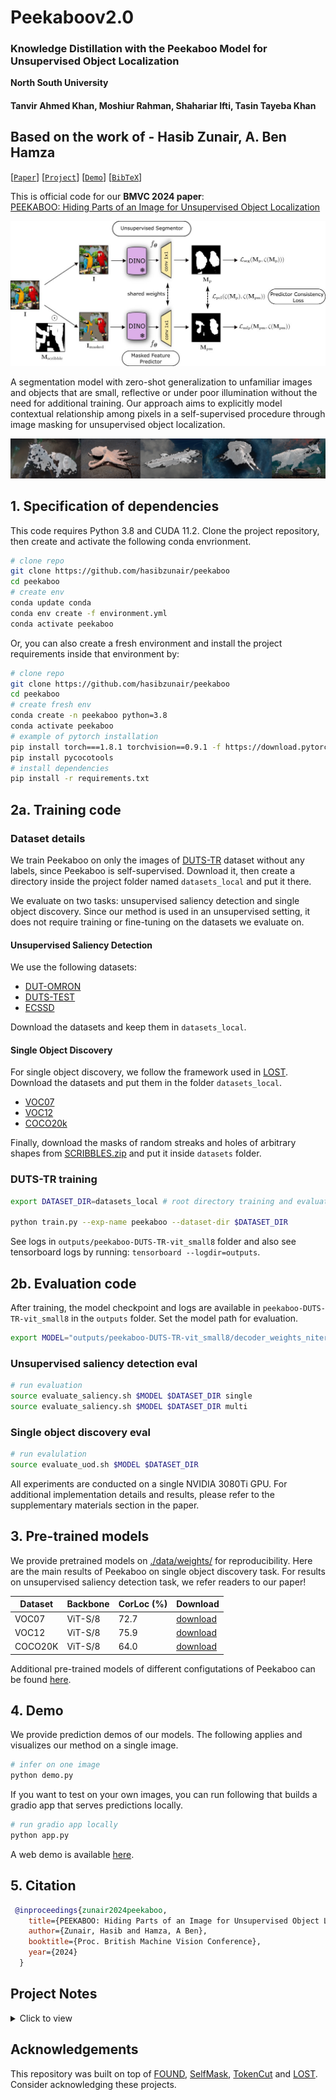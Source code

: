 # Peekaboov2.0
### Knowledge Distillation with the Peekaboo Model for Unsupervised Object Localization
**North South University**
#### Tanvir Ahmed Khan, Moshiur Rahman, Shahariar Ifti, Tasin Tayeba Khan
Based on the work of - Hasib Zunair, A. Ben Hamza
-

[[`Paper`](https://arxiv.org/abs/2407.17628)] [[`Project`](https://hasibzunair.github.io/peekaboo/)] [[`Demo`](#4-demo)] [[`BibTeX`](#5-citation)]

This is official code for our **BMVC 2024 paper**:<br>
[PEEKABOO: Hiding Parts of an Image for Unsupervised Object Localization](https://arxiv.org/abs/2407.17628)
<br>

![MSL Design](./media/figure.jpg)

A segmentation model with zero-shot generalization to unfamiliar images and objects that are small, reflective or under poor illumination without the need for additional training. Our approach aims to explicitly model contextual relationship among pixels in a self-supervised procedure through image masking for unsupervised object localization.

![Predictions of In The Wild Images](./media/images.png)

## 1. Specification of dependencies

This code requires Python 3.8 and CUDA 11.2. Clone the project repository, then create and activate the following conda envrionment.

```bash
# clone repo
git clone https://github.com/hasibzunair/peekaboo
cd peekaboo
# create env
conda update conda
conda env create -f environment.yml
conda activate peekaboo
```

Or, you can also create a fresh environment and install the project requirements inside that environment by:

```bash
# clone repo
git clone https://github.com/hasibzunair/peekaboo
cd peekaboo
# create fresh env
conda create -n peekaboo python=3.8     
conda activate peekaboo
# example of pytorch installation
pip install torch===1.8.1 torchvision==0.9.1 -f https://download.pytorch.org/whl/torch_stable.html
pip install pycocotools
# install dependencies
pip install -r requirements.txt
```

## 2a. Training code

### Dataset details

We train Peekaboo on only the images of [DUTS-TR](http://saliencydetection.net/duts/) dataset without any labels, since Peekaboo is self-supervised. Download it, then create a directory inside the project folder named `datasets_local` and put it there.

We evaluate on two tasks: unsupervised saliency detection and single object discovery. Since our method is used in an unsupervised setting, it does not require training or fine-tuning on the datasets we evaluate on.

#### Unsupervised Saliency Detection

We use the following datasets:

- [DUT-OMRON](http://saliencydetection.net/dut-omron/)
- [DUTS-TEST](http://saliencydetection.net/duts/)
- [ECSSD](https://www.cse.cuhk.edu.hk/leojia/projects/hsaliency/dataset.html)

Download the datasets and keep them in `datasets_local`.

#### Single Object Discovery

For single object discovery, we follow the framework used in [LOST](https://github.com/valeoai/LOST). Download the datasets and put them in the folder `datasets_local`.

- [VOC07](http://host.robots.ox.ac.uk/pascal/VOC/)
- [VOC12](http://host.robots.ox.ac.uk/pascal/VOC/)
- [COCO20k](https://cocodataset.org/#home)

Finally, download the masks of random streaks and holes of arbitrary shapes from [SCRIBBLES.zip](https://github.com/hasibzunair/masksup-segmentation/releases/download/v1.0/SCRIBBLES.zip) and put it inside `datasets` folder.

### DUTS-TR training

```bash
export DATASET_DIR=datasets_local # root directory training and evaluation datasets

python train.py --exp-name peekaboo --dataset-dir $DATASET_DIR
```

See logs in `outputs/peekaboo-DUTS-TR-vit_small8` folder and also see tensorboard logs by running: `tensorboard --logdir=outputs`.

## 2b. Evaluation code

After training, the model checkpoint and logs are available in `peekaboo-DUTS-TR-vit_small8` in the `outputs` folder. Set the model path for evaluation.

```bash
export MODEL="outputs/peekaboo-DUTS-TR-vit_small8/decoder_weights_niter500.pt"
```

### Unsupervised saliency detection eval

```bash
# run evaluation
source evaluate_saliency.sh $MODEL $DATASET_DIR single
source evaluate_saliency.sh $MODEL $DATASET_DIR multi
```

### Single object discovery eval

```bash
# run evalulation
source evaluate_uod.sh $MODEL $DATASET_DIR
```

All experiments are conducted on a single NVIDIA 3080Ti GPU. For additional implementation details and results, please refer to the supplementary materials section in the paper.

## 3. Pre-trained models

We provide pretrained models on [./data/weights/](./data/weights/) for reproducibility. Here are the main results of Peekaboo on single object discovery task. For results on unsupervised saliency detection task, we refer readers to our paper!

|Dataset      | Backbone  |   CorLoc (%)  |   Download   |
|  ---------- | -------   |  ------ |  --------   |
| VOC07 | ViT-S/8  | 72.7 | [download](./data/weights/peekaboo_decoder_weights_niter500.pt) |
| VOC12 | ViT-S/8 | 75.9 | [download](./data/weights/peekaboo_decoder_weights_niter500.pt) |
| COCO20K | ViT-S/8 | 64.0 | [download](./data/weights/peekaboo_decoder_weights_niter500.pt) |

Additional pre-trained models of different configutations of Peekaboo can be found [here](https://github.com/hasibzunair/peekaboo/releases/tag/v1).

## 4. Demo

We provide prediction demos of our models. The following applies and visualizes our method on a single image.

```bash
# infer on one image
python demo.py
```

If you want to test on your own images, you can run following that builds a gradio app that serves predictions locally.

```bash
# run gradio app locally
python app.py
```

A web demo is available [here](https://huggingface.co/spaces/hasibzunair/peekaboo-demo).

## 5. Citation

```bibtex
 @inproceedings{zunair2024peekaboo,
    title={PEEKABOO: Hiding Parts of an Image for Unsupervised Object Localization},
    author={Zunair, Hasib and Hamza, A Ben},
    booktitle={Proc. British Machine Vision Conference},
    year={2024}
  }
```

## Project Notes

<details><summary>Click to view</summary>
<br>

**[Mar 18, 2024]** Infer on image folders.

```python
# infer on folder of images
python visualize_outputs.py --model-weights outputs/msl_a1.5_b1_g1_reg4-MSL-DUTS-TR-vit_small8/decoder_weights_niter500.pt --img-folder ./datasets_local/DUTS-TR/DUTS-TR-Image/ --output-dir outputs/visualizations/msl_masks
```

**[Nov 10, 2023]** Reproduced FOUND results.

**[Nov 10, 2023]** Added project notes section.

</details>

## Acknowledgements

This repository was built on top of [FOUND](https://github.com/valeoai/FOUND), [SelfMask](https://github.com/NoelShin/selfmask), [TokenCut](https://github.com/YangtaoWANG95/TokenCut) and [LOST](https://github.com/valeoai/LOST). Consider acknowledging these projects.
